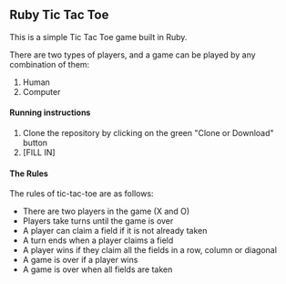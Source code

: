 ## Ruby Tic Tac Toe 

This is a simple Tic Tac Toe game built in Ruby.

There are two types of players, and a game can be played by any combination of them:
1. Human
2. Computer

#### Running instructions
1. Clone the repository by clicking on the green "Clone or Download" button
2. [FILL IN]

#### The Rules

The rules of tic-tac-toe are as follows:

* There are two players in the game (X and O)
* Players take turns until the game is over
* A player can claim a field if it is not already taken
* A turn ends when a player claims a field
* A player wins if they claim all the fields in a row, column or diagonal
* A game is over if a player wins
* A game is over when all fields are taken
